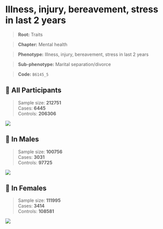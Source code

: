 # Illness, injury, bereavement, stress in last 2 years
> **Root:** Traits  

> **Chapter:** Mental health  

> **Phenotype:** Illness, injury, bereavement, stress in last 2 years  

> **Sub-phenotype:** Marital separation/divorce  

> **Code:** `B6145_5`

## 🧪 All Participants  
> Sample size: **212751**  
> Cases: **6445**  
> Controls: **206306**
<img src="/Traits/Figures/ALL/B6145_5.png"/>
<CsvTable src="/public/Traits/Data/ALL/LG_B6145_5.csv" label="🔍 View full results" />

## 👨 In Males  
> Sample size: **100756**  
> Cases: **3031**  
> Controls: **97725**
<img src="/Traits/Figures/Male/B6145_5.png"/>
<CsvTable src="/public/Traits/Data/Male/LG_B6145_5.csv" label="🔍 View full results" />

## 👩 In Females  
> Sample size: **111995**  
> Cases: **3414**  
> Controls: **108581**
<img src="/Traits/Figures/Female/B6145_5.png"/>
<CsvTable src="/public/Traits/Data/Female/LG_B6145_5.csv" label="🔍 View full results" />

